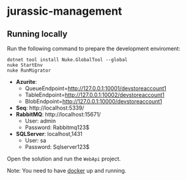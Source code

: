# jurassic-management

## Running locally

Run the following command to prepare the development enviroment:

```
dotnet tool install Nuke.GlobalTool --global
nuke StartEnv
nuke RunMigrator
```

- **Azurite**: 
  - QueueEndpoint=http://127.0.0.1:10001/devstoreaccount1
  - TableEndpoint=http://127.0.0.1:10002/devstoreaccount1
  - BlobEndpoint=http://127.0.0.1:10000/devstoreaccount1
- **Seq**: http://localhost:5339/
- **RabbitMQ**: http://localhost:15671/
  - User: admin
  - Password: Rabbitmq123$
- **SQLServer**: localhost,1431
  - User: sa
  - Password: Sqlserver123$

Open the solution and run the `WebApi` project.

Note: You need to have [docker](https://docs.docker.com/desktop/install/windows-install/) up and running.
